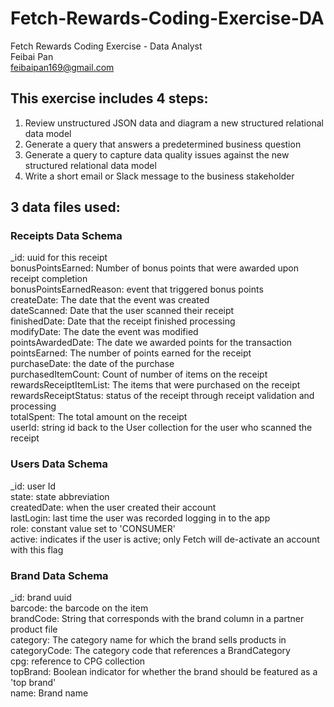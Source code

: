 # Fetch-Rewards-Coding-Exercise-DA
Fetch Rewards Coding Exercise - Data Analyst  
Feibai Pan  
feibaipan169@gmail.com

## This exercise includes 4 steps:
1. Review unstructured JSON data and diagram a new structured relational data model
2. Generate a query that answers a predetermined business question
3. Generate a query to capture data quality issues against the new structured relational data model
4. Write a short email or Slack message to the business stakeholder

## 3 data files used:  
### Receipts Data Schema  
_id: uuid for this receipt  
bonusPointsEarned: Number of bonus points that were awarded upon receipt completion  
bonusPointsEarnedReason: event that triggered bonus points  
createDate: The date that the event was created  
dateScanned: Date that the user scanned their receipt  
finishedDate: Date that the receipt finished processing  
modifyDate: The date the event was modified  
pointsAwardedDate: The date we awarded points for the transaction  
pointsEarned: The number of points earned for the receipt  
purchaseDate: the date of the purchase  
purchasedItemCount: Count of number of items on the receipt  
rewardsReceiptItemList: The items that were purchased on the receipt  
rewardsReceiptStatus: status of the receipt through receipt validation and processing  
totalSpent: The total amount on the receipt  
userId: string id back to the User collection for the user who scanned the receipt  

### Users Data Schema  
_id: user Id  
state: state abbreviation  
createdDate: when the user created their account  
lastLogin: last time the user was recorded logging in to the app  
role: constant value set to 'CONSUMER'  
active: indicates if the user is active; only Fetch will de-activate an account with this flag  

### Brand Data Schema  
_id: brand uuid  
barcode: the barcode on the item  
brandCode: String that corresponds with the brand column in a partner product file  
category: The category name for which the brand sells products in  
categoryCode: The category code that references a BrandCategory  
cpg: reference to CPG collection  
topBrand: Boolean indicator for whether the brand should be featured as a 'top brand'  
name: Brand name  
